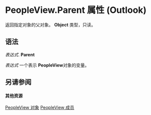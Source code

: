 
# PeopleView.Parent 属性 (Outlook)
返回指定对象的父对象。 **Object** 类型，只读。

## 语法

 _表达式_. **Parent**

 _表达式_ 一个表示 **PeopleView**对象的变量。




## 另请参阅


#### 其他资源


[PeopleView 对象](7b569709-5da8-a950-a0fb-9d64b520a21b.md)
[PeopleView 成员](http://msdn.microsoft.com/library/87b0295a-ab7d-28dd-cdf8-7e4331c3b802%28Office.15%29.aspx)